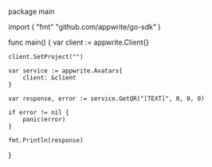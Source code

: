 package main

import (
    "fmt"
    "github.com/appwrite/go-sdk"
)

func main() {
    var client := appwrite.Client{}

    client.SetProject("")

    var service := appwrite.Avatars{
        client: &client
    }

    var response, error := service.GetQR("[TEXT]", 0, 0, 0)

    if error != nil {
        panic(error)
    }

    fmt.Println(response)
}
